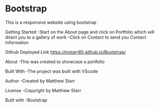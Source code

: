 # Bootstrap

This is a responsive website using bootstrap

Getting Started
-Start on the About page and click  on Portfolio  which will direct you to a gallery of work 
-Click on Contact to send you Contact information

Github Deployed Link
 https://mstarr85.github.io/Bootstrap/

About
-This was created to showcase a portfolio 

Built With
-The project was built with VScode

Author
-Created by Matthew Starr

License
-Copyright by Matthew Starr

Built with 
-Bootstrap




